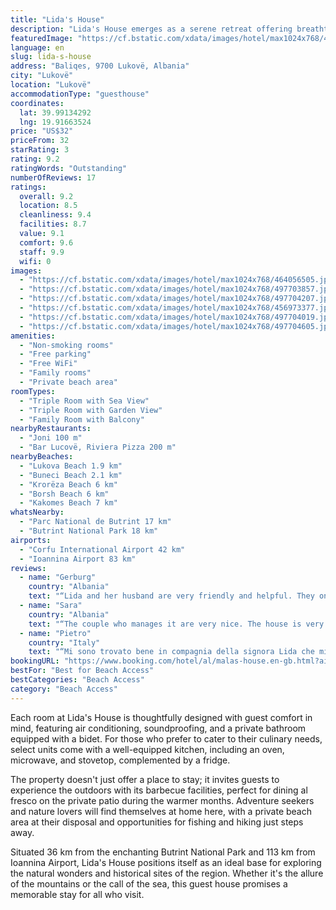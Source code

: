```yaml
---
title: "Lida's House"
description: "Lida's House emerges as a serene retreat offering breathtaking sea views and the convenience of modern amenities, located just 3 km from the pristine Lukova Beach."
featuredImage: "https://cf.bstatic.com/xdata/images/hotel/max1024x768/464056505.jpg?k=069ebe370558b24c108aa324899ddb4f2db7e62784e02628ee806fe712bb1009&o=&hp=1"
language: en
slug: lida-s-house
address: "Baliqes, 9700 Lukovë, Albania"
city: "Lukovë"
location: "Lukovë"
accommodationType: "guesthouse"
coordinates:
  lat: 39.99134292
  lng: 19.91663524
price: "US$32"
priceFrom: 32
starRating: 3
rating: 9.2
ratingWords: "Outstanding"
numberOfReviews: 17
ratings:
  overall: 9.2
  location: 8.5
  cleanliness: 9.4
  facilities: 8.7
  value: 9.1
  comfort: 9.6
  staff: 9.9
  wifi: 0
images:
  - "https://cf.bstatic.com/xdata/images/hotel/max1024x768/464056505.jpg?k=069ebe370558b24c108aa324899ddb4f2db7e62784e02628ee806fe712bb1009&o=&hp=1"
  - "https://cf.bstatic.com/xdata/images/hotel/max1024x768/497703857.jpg?k=62f7e567f9dc2b5fc6c47b8d11967a4ca196203374d4a07ca241cfa6ca4422b7&o=&hp=1"
  - "https://cf.bstatic.com/xdata/images/hotel/max1024x768/497704207.jpg?k=beb66e77db3f7261f048281651619464fd0751879e3c28e042df659b1341f73e&o=&hp=1"
  - "https://cf.bstatic.com/xdata/images/hotel/max1024x768/456973377.jpg?k=8b6b89b55be7301342f8afd54313f53c6779cec6c65f2e92f6408f0c5691e584&o=&hp=1"
  - "https://cf.bstatic.com/xdata/images/hotel/max1024x768/497704019.jpg?k=2328e8e32499c58ca32060668907638d55defc980c28d929e88b0af31d1183c6&o=&hp=1"
  - "https://cf.bstatic.com/xdata/images/hotel/max1024x768/497704605.jpg?k=5ce3ebbb89cf6ad247b311818ca4e038937464a06aa2782ee8afc1e123cc40e1&o=&hp=1"
amenities:
  - "Non-smoking rooms"
  - "Free parking"
  - "Free WiFi"
  - "Family rooms"
  - "Private beach area"
roomTypes:
  - "Triple Room with Sea View"
  - "Triple Room with Garden View"
  - "Family Room with Balcony"
nearbyRestaurants:
  - "Joni 100 m"
  - "Bar Lucovë, Riviera Pizza 200 m"
nearbyBeaches:
  - "Lukova Beach 1.9 km"
  - "Buneci Beach 2.1 km"
  - "Krorëza Beach 6 km"
  - "Borsh Beach 6 km"
  - "Kakomes Beach 7 km"
whatsNearby:
  - "Parc National de Butrint 17 km"
  - "Butrint National Park 18 km"
airports:
  - "Corfu International Airport 42 km"
  - "Ioannina Airport 83 km"
reviews:
  - name: "Gerburg"
    country: "Albania"
    text: "“Lida and her husband are very friendly and helpful. They only speak Albanian but called familiy members to who explained everything in English. Other things we solved with Google translator. Lida and his husband gave us fresh figues from their...”"
  - name: "Sara"
    country: "Albania"
    text: "“The couple who manages it are very nice. The house is very clean, it has a nice garden and view of the sea”"
  - name: "Pietro"
    country: "Italy"
    text: "“Mi sono trovato bene in compagnia della signora Lida che mi offerto il pranzo, mi hanno tenuto più tempo del previsto accogliendomi con amore e mi hanno portato fino a Saranda in furgone”"
bookingURL: "https://www.booking.com/hotel/al/malas-house.en-gb.html?aid=8035640"
bestFor: "Best for Beach Access"
bestCategories: "Beach Access"
category: "Beach Access"
---
```


Each room at Lida's House is thoughtfully designed with guest comfort in mind, featuring air conditioning, soundproofing, and a private bathroom equipped with a bidet. For those who prefer to cater to their culinary needs, select units come with a well-equipped kitchen, including an oven, microwave, and stovetop, complemented by a fridge.

The property doesn't just offer a place to stay; it invites guests to experience the outdoors with its barbecue facilities, perfect for dining al fresco on the private patio during the warmer months. Adventure seekers and nature lovers will find themselves at home here, with a private beach area at their disposal and opportunities for fishing and hiking just steps away.

Situated 36 km from the enchanting Butrint National Park and 113 km from Ioannina Airport, Lida's House positions itself as an ideal base for exploring the natural wonders and historical sites of the region. Whether it's the allure of the mountains or the call of the sea, this guest house promises a memorable stay for all who visit.